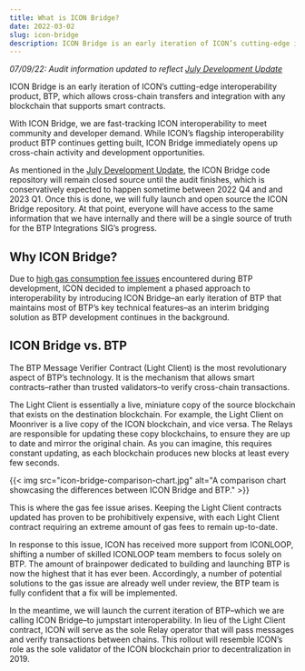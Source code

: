 ```yaml
---
title: What is ICON Bridge?
date: 2022-03-02
slug: icon-bridge
description: ICON Bridge is an early iteration of ICON’s cutting-edge interoperability product, BTP, which allows cross-chain transfers and integration with any blockchain that supports smart contracts.
---
```


*07/09/22: Audit information updated to reflect [July Development Update](https://icon.community/blog/2022/icon-development-update-july-2022/)*

ICON Bridge is an early iteration of ICON’s cutting-edge interoperability product, BTP, which allows cross-chain transfers and integration with any blockchain that supports smart contracts.

With ICON Bridge, we are fast-tracking ICON interoperability to meet community and developer demand. While ICON’s flagship interoperability product BTP continues getting built, ICON Bridge immediately opens up cross-chain activity and development opportunities.

As mentioned in the [July Development Update](https://icon.community/blog/2022/icon-development-update-july-2022/), the ICON Bridge code repository will remain closed source until the audit finishes, which is conservatively expected to happen sometime between 2022 Q4 and and 2023 Q1. Once this is done, we will fully launch and open source the ICON Bridge repository. At that point, everyone will have access to the same information that we have internally and there will be a single source of truth for the BTP Integrations SIG’s progress.

## Why ICON Bridge?

Due to [high gas consumption fee issues](/blog/2022/introducing-icon-bridge-f8d3f2d93bf8/) encountered during BTP development, ICON decided to implement a phased approach to interoperability by introducing ICON Bridge–an early iteration of BTP that maintains most of BTP’s key technical features–as an interim bridging solution as BTP development continues in the background.

## ICON Bridge vs. BTP

The BTP Message Verifier Contract (Light Client) is the most revolutionary aspect of BTP’s technology. It is the mechanism that allows smart contracts–rather than trusted validators–to verify cross-chain transactions.

The Light Client is essentially a live, miniature copy of the source blockchain that exists on the destination blockchain. For example, the Light Client on Moonriver is a live copy of the ICON blockchain, and vice versa. The Relays are responsible for updating these copy blockchains, to ensure they are up to date and mirror the original chain. As you can imagine, this requires constant updating, as each blockchain produces new blocks at least every few seconds.

{{< img src="icon-bridge-comparison-chart.jpg" alt="A comparison chart showcasing the differences between ICON Bridge and BTP." >}}

This is where the gas fee issue arises. Keeping the Light Client contracts updated has proven to be prohibitively expensive, with each Light Client contract requiring an extreme amount of gas fees to remain up-to-date.

In response to this issue, ICON has received more support from ICONLOOP, shifting a number of skilled ICONLOOP team members to focus solely on BTP. The amount of brainpower dedicated to building and launching BTP is now the highest that it has ever been. Accordingly, a number of potential solutions to the gas issue are already well under review, the BTP team is fully confident that a fix will be implemented.

In the meantime, we will launch the current iteration of BTP–which we are calling ICON Bridge–to jumpstart interoperability. In lieu of the Light Client contract, ICON will serve as the sole Relay operator that will pass messages and verify transactions between chains. This rollout will resemble ICON’s role as the sole validator of the ICON blockchain prior to decentralization in 2019.

